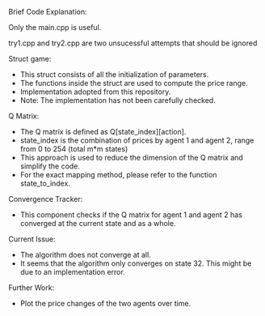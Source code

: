 Brief Code Explanation:

Only the main.cpp is useful.

try1.cpp and try2.cpp are two unsucessful attempts that should be ignored

Struct game:
- This struct consists of all the initialization of parameters.
- The functions inside the struct are used to compute the price range.
- Implementation adopted from this repository.
- Note: The implementation has not been carefully checked.

Q Matrix:
- The Q matrix is defined as Q[state_index][action].
- state_index is the combination of prices by agent 1 and agent 2, range from 0 to 254 (total m*m states)
- This approach is used to reduce the dimension of the Q matrix and simplify the code.
- For the exact mapping method, please refer to the function state_to_index.

Convergence Tracker:
- This component checks if the Q matrix for agent 1 and agent 2 has converged at the current state and as a whole.

Current Issue:
- The algorithm does not converge at all.
- It seems that the algorithm only converges on state 32. This might be due to an implementation error.

Further Work:
- Plot the price changes of the two agents over time.
